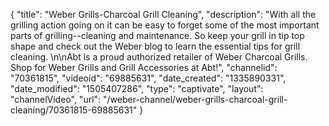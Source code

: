 {
    "title": "Weber Grills-Charcoal Grill Cleaning",
    "description": "With all the grilling action going on it can be easy to forget some of the most important parts of grilling--cleaning and maintenance. So keep your grill in tip top shape and check out the Weber blog to learn the essential tips for grill cleaning. \n\nAbt is a proud authorized retailer of Weber Charcoal Grills. Shop for Weber Grills and Grill Accessories at Abt!",
    "channelid": "70361815",
    "videoid": "69885631",
    "date_created": "1335890331",
    "date_modified": "1505407286",
    "type": "captivate",
    "layout": "channelVideo",
    "url": "\/weber-channel\/weber-grills-charcoal-grill-cleaning\/70361815-69885631"
}